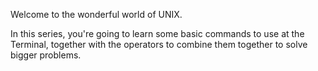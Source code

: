 Welcome to the wonderful world of UNIX.

In this series, you're going to learn some basic commands to use at the Terminal, together with the operators to combine them together to solve bigger problems.
